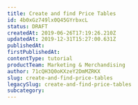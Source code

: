 ```yaml
---
title: Create and find Price Tables
id: 4b0xGz749lx0Q45GYrbxcL
status: DRAFT
createdAt: 2019-06-26T17:19:26.210Z
updatedAt: 2019-12-31T15:27:00.631Z
publishedAt: 
firstPublishedAt: 
contentType: tutorial
productTeam: Marketing & Merchandising
author: 71cQH3Q0oKXzeY2DmMZRKX
slug: create-and-find-price-tables
legacySlug: create-and-find-price-tables
subcategory: 
---
```



